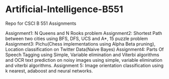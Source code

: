# Artificial-Intelligence-B551

Repo for CSCI B 551 Assignments

Assignment1: N Queens and N Rooks problem
Assignment2: Shortest Path between two cities using BFS, DFS, UCS and A*, 15 puzzle problem
Assignment3: Pichu(Chess implementations using Alpha Beta pruning), Location classification on Twitter Data(Naive Bayes)
Assignment4: Parts Of Speech Tagging using Simple, Variable elimination and Viterbi algorithms and 
             OCR text prediction on noisy images using simple, variable elimination and viterbi algorithms.
Assignment 5: Image orientation classification using k nearest, adaboost and neural networks.
    
